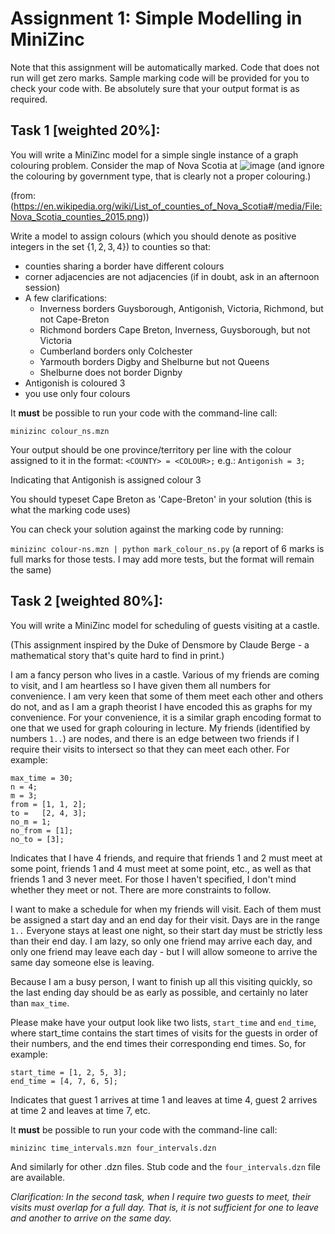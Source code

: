 # Assignment 1:  Simple Modelling in MiniZinc

Note that this assignment will be automatically marked. Code that does not run will get zero marks. Sample marking code will be provided for you to check your code with. Be absolutely sure that your output format is as required.  

## Task 1 **[weighted 20%]**:
You will write a MiniZinc model for a simple single instance of a graph colouring problem.  Consider the map of Nova Scotia at ![image](https://github.com/user-attachments/assets/af2035de-2fa6-4240-bca9-e7bdb532d8c4) (and ignore the colouring by government type, that is clearly not a proper colouring.)

(from: (https://en.wikipedia.org/wiki/List_of_counties_of_Nova_Scotia#/media/File:Nova_Scotia_counties_2015.png))

Write a model to assign colours (which you should denote as positive integers in the set $\{1, 2, 3, 4\}$) to counties so that:
- counties sharing a border have different colours
- corner adjacencies are not adjacencies (if in doubt, ask in an afternoon session)
- A few clarifications:
  - Inverness borders Guysborough, Antigonish, Victoria, Richmond, but not Cape-Breton
  - Richmond borders Cape Breton, Inverness, Guysborough, but not Victoria
  - Cumberland borders only Colchester
  - Yarmouth borders Digby and Shelburne but not Queens
  - Shelburne does not border Dignby
- Antigonish is coloured 3
- you use only four colours

It **must** be possible to run your code with the command-line call:

`minizinc colour_ns.mzn`

Your output should be one province/territory per line with the colour assigned to it in the format:
`<COUNTY> = <COLOUR>;`
e.g.: 
`Antigonish = 3;`

Indicating that Antigonish is assigned colour 3

You should typeset Cape Breton as 'Cape-Breton' in your solution (this is what the marking code uses)

You can check your solution against the marking code by running:  

`minizinc colour-ns.mzn | python mark_colour_ns.py` 
(a report of 6 marks is full marks for those tests. I may add more tests, but the format will remain the same)


## Task 2 **[weighted 80%]**: 
You will write a MiniZinc model for scheduling of guests visiting at a castle.  

(This assignment inspired by the Duke of Densmore by Claude Berge - a mathematical story that's quite hard to find in print.)

I am a fancy person who lives in a castle. Various of my friends are coming to visit, and I am heartless so I have given them all numbers for convenience.  I am very keen that some of them meet each other and others do not, and as I am a graph theorist I have encoded this as graphs for my convenience.  For your convenience, it is a similar graph encoding format to one that we used for graph colouring in lecture.  My friends (identified by numbers `1..`) are nodes, and there is an edge between two friends if I require their visits to intersect so that they can meet each other.  For example:

```
max_time = 30;
n = 4;
m = 3;
from = [1, 1, 2];
to =   [2, 4, 3];
no_m = 1;
no_from = [1];
no_to = [3];
```
Indicates that I have 4 friends, and require that friends 1 and 2 must meet at some point, friends 1 and 4 must meet at some point, etc., as well as that friends 1 and 3 never meet.  For those I haven't specified, I don't mind whether they meet or not.  There are more constraints to follow.

I want to make a schedule for when my friends will visit.  Each of them must be assigned a start day and an end day for their visit.   Days are in the range` 1..` Everyone stays at least one night, so their start day must be strictly less than their end day.  I am lazy, so only one friend may arrive each day, and only one friend may leave each day - but I will allow someone to arrive the same day someone else is leaving.  

Because I am a busy person, I want to finish up all this visiting quickly, so the last ending day should be as early as possible, and certainly no later than `max_time`.  

Please make have your output look like two lists, `start_time` and `end_time`, where start_time contains the start times of visits for the guests in order of their numbers, and the end times their corresponding end times.  So, for example:

```
start_time = [1, 2, 5, 3];
end_time = [4, 7, 6, 5];
```
Indicates that guest 1 arrives at time 1 and leaves at time 4, guest 2 arrives at time 2 and leaves at time 7, etc.  

It **must** be possible to run your code with the command-line call:

`minizinc time_intervals.mzn four_intervals.dzn`

And similarly for other .dzn files.
Stub code and the `four_intervals.dzn` file are available.

*Clarification: In the second task, when I require two guests to meet, their visits must overlap for a full day.  That is, it is not sufficient for one to leave and another to arrive on the same day.* 
